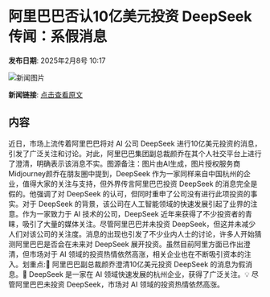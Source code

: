 # ​阿里巴巴否认10亿美元投资 DeepSeek 传闻：系假消息

**发布日期**: 2025年2月8号 10:17

![新闻图片](https://pic.chinaz.com/picmap/202502051558207045_2.jpg)

**新闻链接**: [点击查看原文](https://www.aibase.com/zh/news/15164)

## 内容

近日，市场上流传着阿里巴巴将对 AI 公司 DeepSeek 进行10亿美元投资的消息，引发了广泛关注和讨论。对此，阿里巴巴集团副总裁颜乔在其个人社交平台上进行了澄清，明确表示该消息不实。图源备注：图片由AI生成，图片授权服务商Midjourney颜乔在朋友圈中提到，DeepSeek 作为一家同样来自中国杭州的企业，值得大家的关注与支持，但外界传言阿里巴巴投资 DeepSeek 的消息完全是假的。他强调了对 DeepSeek 的认可，但同时重申了公司没有进行此项投资的事实。对于 DeepSeek 的背景，该公司在人工智能领域的快速发展引起了业界的注意。作为一家致力于 AI 技术的公司，DeepSeek 近年来获得了不少投资者的青睐，吸引了大量的媒体关注。尽管阿里巴巴并未投资 DeepSeek，但这并未减少人们对该公司的关注度。消息的出现也引发了不少业内人士的讨论，许多人开始猜测阿里巴巴是否会在未来对 DeepSeek 展开投资。虽然目前阿里方面已作出澄清，但市场对于 AI 领域的投资热情依然高涨，相关企业也在不断吸引资本的注入。划重点:🌟 阿里巴巴副总裁颜乔澄清10亿美元投资 DeepSeek 的消息为假消息。🤖 DeepSeek 是一家在 AI 领域快速发展的杭州企业，获得了广泛关注。💡 尽管阿里巴巴未投资 DeepSeek，市场对 AI 领域的投资热情依然高涨。
